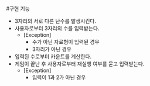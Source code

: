  #구현 기능
 
- 3자리의 서로 다른 난수를 발생시킨다.
- 사용자로부터 3자리의 수를 입력받는다.
    - [Exception]
        - 수가 아닌 자료형이 입력된 경우
        - 3자리가 아닌 경우
- 입력된 수로부터 카운트를 계산한다.
- 게임이 끝난 후 사용자로부터 재실행 여부를 묻고 입력받는다.
    - [Exception]
        - 입력이 1과 2가 아닌 경우
